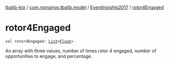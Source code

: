 [tbalib-ktx](../../index.md) / [com.npmanos.tbalib.model](../index.md) / [EventInsights2017](index.md) / [rotor4Engaged](./rotor4-engaged.md)

# rotor4Engaged

`val rotor4Engaged: `[`List`](https://kotlinlang.org/api/latest/jvm/stdlib/kotlin.collections/-list/index.html)`<`[`Float`](https://kotlinlang.org/api/latest/jvm/stdlib/kotlin/-float/index.html)`>`

An array with three values, number of times rotor 4 engaged, number of opportunities to engage, and percentage.

